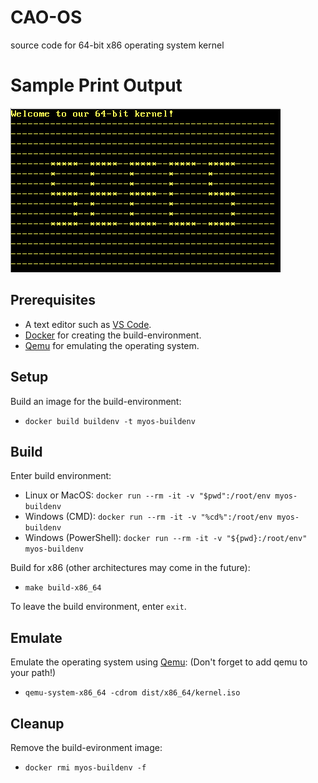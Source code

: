 # CAO-OS
source code for 64-bit x86 operating system kernel

# Sample Print Output
![SEECS](SEECS.PNG)

## Prerequisites

 - A text editor such as [VS Code](https://code.visualstudio.com/).
 - [Docker](https://www.docker.com/) for creating the build-environment.
 - [Qemu](https://www.qemu.org/) for emulating the operating system.

## Setup

Build an image for the build-environment:
 - `docker build buildenv -t myos-buildenv`

## Build

Enter build environment:
 - Linux or MacOS: `docker run --rm -it -v "$pwd":/root/env myos-buildenv`
 - Windows (CMD): `docker run --rm -it -v "%cd%":/root/env myos-buildenv`
 - Windows (PowerShell): `docker run --rm -it -v "${pwd}:/root/env" myos-buildenv`

Build for x86 (other architectures may come in the future):
 - `make build-x86_64`

To leave the build environment, enter `exit`.

## Emulate

Emulate the operating system using [Qemu](https://www.qemu.org/): (Don't forget to add qemu to your path!)

 - `qemu-system-x86_64 -cdrom dist/x86_64/kernel.iso`

## Cleanup

Remove the build-evironment image:
 - `docker rmi myos-buildenv -f`
